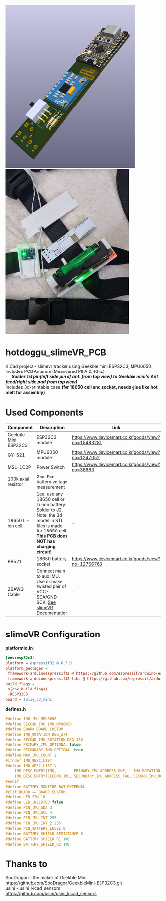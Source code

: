 <img src = "./hotdoggu_slimeVR_PCB.png" width ="420" /> <img src = "./hotdoggu_slimeVR_realpic.jpg" width ="400" />
# hotdoggu_slimeVR_PCB
KiCad project - slimevr tracker using Geekble mini ESP32C3, MPU6050    
Includes PCB Antenna (Meandered PIFA 2.4Ghz)    
&nbsp;&nbsp;&nbsp;&nbsp;&nbsp;***Solder 1st pin(left side pin of ant. from top view) to Geekble mini's Ant feed(right side pad from top view)***    
Includes 3d-printable case **(for 18650 cell and socket, needs glue like hot melt for assembly)**
# Used Components
|Component|Description|Link|
|---------|-----------|----|
|Geekble Mini ESP32C3|ESP32C3 module|https://www.devicemart.co.kr/goods/view?no=15483281|
|GY-521|MPU6050 module|https://www.devicemart.co.kr/goods/view?no=1247052|
|MSL-1C2P|Power Switch|https://www.devicemart.co.kr/goods/view?no=38883|
|100k axial resistor|2ea. For battery voltage measurement|-|
|18650 Li-ion cell|1ea. use any 18650 cell or Li-ion battery. Solder to J2.    Note:    the 3d model in STL files is made for 18650 cell. **This PCB does NOT has charging circuit!**|-|
|BB521|18650 battery socket|https://www.devicemart.co.kr/goods/view?no=12766763|
|26AWG Cable|Connect main to aux IMU. Use or make twisted pair of VCC-SDA/GND-SCK. <a href="https://docs.slimevr.dev/diy/tracker-schematics.html">See slimeVR Documentation</a>|-|
# slimeVR Configuration
**platformio.ini**
```ini
[env:esp32c3]
platform = espressif32 @ 6.7.0
platform_packages =
 framework-arduinoespressif32 @ https://github.com/espressif/arduino-esp32.git#3.0.1
 framework-arduinoespressif32-libs @ https://github.com/espressif/arduino-esp32/releases/download/3.0.1/esp32-arduino-libs-3.0.1.zip
build_flags =
 ${env.build_flags}
 -DESP32C3
board = lolin_c3_mini
```
    
**defines.h**
```C
#define IMU IMU_MPU6050
#define SECOND_IMU IMU_MPU6050
#define BOARD BOARD_CUSTOM
#define IMU_ROTATION DEG_270
#define SECOND_IMU_ROTATION DEG_180
#define PRIMARY_IMU_OPTIONAL false
#define SECONDARY_IMU_OPTIONAL true
#define MAX_IMU_COUNT 2
#ifndef IMU_DESC_LIST
#define IMU_DESC_LIST \
    IMU_DESC_ENTRY(IMU,        PRIMARY_IMU_ADDRESS_ONE,   IMU_ROTATION,        PIN_IMU_SCL, PIN_IMU_SDA, PRIMARY_IMU_OPTIONAL, PIN_IMU_INT) \
    IMU_DESC_ENTRY(SECOND_IMU, SECONDARY_IMU_ADDRESS_TWO, SECOND_IMU_ROTATION, PIN_IMU_SCL, PIN_IMU_SDA, SECONDARY_IMU_OPTIONAL, PIN_IMU_INT_2)
#endif
#define BATTERY_MONITOR BAT_EXTERNAL
#elif BOARD == BOARD_CUSTOM
#define LED_PIN 10
#define LED_INVERTED false
#define PIN_IMU_SDA 3
#define PIN_IMU_SCL 4
#define PIN_IMU_INT 255
#define PIN_IMU_INT_2 255
#define PIN_BATTERY_LEVEL 0
#define BATTERY_SHIELD_RESISTANCE 0
#define BATTERY_SHIELD_R1 100
#define BATTERY_SHIELD_R2 100
```

# Thanks to
SooDragon - the maker of Geekble Mini   
https://github.com/SooDragon/GeekbleMini-ESP32C3.git    
usini - usini_kicad_sensors    
https://github.com/usini/usini_kicad_sensors